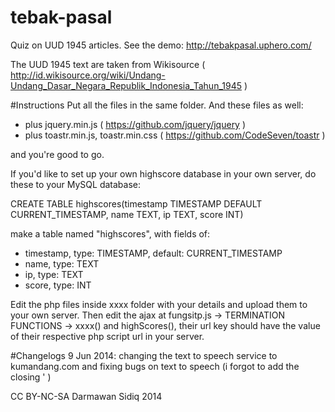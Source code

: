 tebak-pasal
===========

Quiz on UUD 1945 articles.
See the demo: http://tebakpasal.uphero.com/

The UUD 1945 text are taken from Wikisource ( http://id.wikisource.org/wiki/Undang-Undang_Dasar_Negara_Republik_Indonesia_Tahun_1945 )

#Instructions
Put all the files in the same folder. And these files as well:
+ plus jquery.min.js ( https://github.com/jquery/jquery )
+ plus toastr.min.js, toastr.min.css ( https://github.com/CodeSeven/toastr )

and you're good to go.

If you'd like to set up your own highscore database in your own server, do these to your MySQL database:

CREATE TABLE highscores(timestamp TIMESTAMP DEFAULT CURRENT_TIMESTAMP, name TEXT, ip TEXT, score INT)

make a table named "highscores", with fields of:
+ timestamp, type: TIMESTAMP, default: CURRENT_TIMESTAMP
+ name, type: TEXT
+ ip, type: TEXT
+ score, type: INT

Edit the php files inside xxxx folder with your details and upload them to your own server.
Then edit the ajax at fungsitp.js -> TERMINATION FUNCTIONS -> xxxx() and highScores(),
their url key should have the value of their respective php script url in your server.

#Changelogs
9 Jun 2014: changing the text to speech service to kumandang.com and fixing bugs on text to speech (i forgot to add the closing ' )

CC BY-NC-SA Darmawan Sidiq 2014
